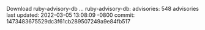 Download ruby-advisory-db ...
ruby-advisory-db:
  advisories:	548 advisories
  last updated:	2022-03-05 13:08:09 -0800
  commit:	1473483675529dc3f61cb289507249a9e84fb517
